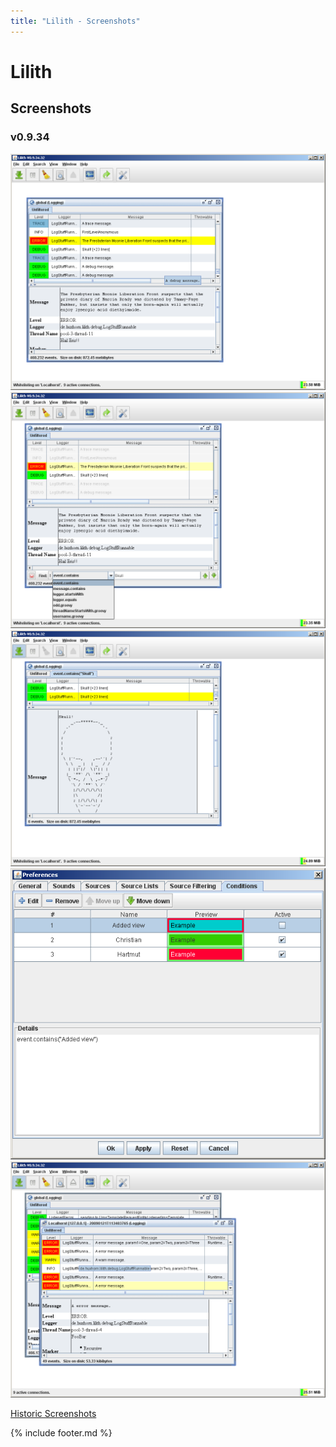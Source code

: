 ```yaml
---
title: "Lilith - Screenshots"
---
```

# Lilith

## Screenshots

### v0.9.34

![Lilith 0.9.34 - Global view][global-view]  
![Lilith 0.9.34 - Find in view][find-view]  
![Lilith 0.9.34 - Filtered view][filtered-view]  
![Lilith 0.9.34 - Condition preferences][prefs-conditions]  
![Lilith 0.9.34 - Connection-specific view][connection-view]  

[Historic Screenshots][historic-screenshots]

{% include footer.md %}

[historic-screenshots]: historic-screenshots.md

[global-view]: media/lilith-0.9.34-global-view.png
[find-view]: media/lilith-0.9.34-find.png
[filtered-view]: media/lilith-0.9.34-filtered.png
[prefs-conditions]: media/lilith-0.9.34-prefs-conditions.png
[connection-view]: media/lilith-0.9.34-connection-specific-view.png
